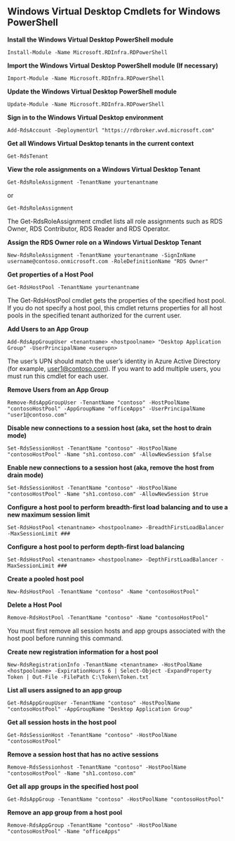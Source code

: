 ## Windows Virtual Desktop Cmdlets for Windows PowerShell

**Install the Windows Virtual Desktop PowerShell module**

`Install-Module -Name Microsoft.RDInfra.RDPowerShell`

**Import the Windows Virtual Desktop PowerShell module (If necessary)**

`Import-Module -Name Microsoft.RDInfra.RDPowerShell`

**Update the Windows Virtual Desktop PowerShell module**

`Update-Module -Name Microsoft.RDInfra.RDPowerShell`

**Sign in to the Windows Virtual Desktop environment**

`Add-RdsAccount -DeploymentUrl "https://rdbroker.wvd.microsoft.com"`

**Get all Windows Virtual Desktop tenants in the current context**

`Get-RdsTenant`

**View the role assignments on a Windows Virtual Desktop Tenant**

`Get-RdsRoleAssignment -TenantName yourtenantname`

or

`Get-RdsRoleAssignment`

The Get-RdsRoleAssignment cmdlet lists all role assignments such as RDS Owner, RDS Contributor, RDS Reader and RDS Operator.

**Assign the RDS Owner role on a Windows Virtual Desktop Tenant**

`New-RdsRoleAssignment -TenantName yourtenantname -SignInName username@contoso.onmicrosoft.com -RoleDefinitionName "RDS Owner"`

**Get properties of a Host Pool**

`Get-RdsHostPool -TenantName yourtenantname`

The Get-RdsHostPool cmdlet gets the properties of the specified host pool. If you do not specify a host pool, this cmdlet returns properties for all host pools in the specified tenant authorized for the current user.

**Add Users to an App Group**

`Add-RdsAppGroupUser <tenantname> <hostpoolname> "Desktop Application Group" -UserPrincipalName <userupn>`

The user’s UPN should match the user’s identity in Azure Active Directory (for example, user1@contoso.com). If you want to add multiple users, you must run this cmdlet for each user.

**Remove Users from an App Group**

`Remove-RdsAppGroupUser -TenantName "contoso" -HostPoolName "contosoHostPool" -AppGroupName "officeApps" -UserPrincipalName "user1@contoso.com"`

**Disable new connections to a session host (aka, set the host to drain mode)**

`Set-RdsSessionHost -TenantName "contoso" -HostPoolName "contosoHostPool" -Name "sh1.contoso.com" -AllowNewSession $false`

**Enable new connections to a session host (aka, remove the host from drain mode)**

`Set-RdsSessionHost -TenantName "contoso" -HostPoolName "contosoHostPool" -Name "sh1.contoso.com" -AllowNewSession $true`

**Configure a host pool to perform breadth-first load balancing and to use a new maximum session limit**

`Set-RdsHostPool <tenantname> <hostpoolname> -BreadthFirstLoadBalancer -MaxSessionLimit ###`

**Configure a host pool to perform depth-first load balancing**

`Set-RdsHostPool <tenantname> <hostpoolname> -DepthFirstLoadBalancer -MaxSessionLimit ###`

**Create a pooled host pool**

`New-RdsHostPool -TenantName "contoso" -Name "contosoHostPool"`

**Delete a Host Pool**

`Remove-RdsHostPool -TenantName "contoso" -Name "contosoHostPool"`

You must first remove all session hosts and app groups associated with the host pool before running this command.

**Create new registration information for a host pool**

`New-RdsRegistrationInfo -TenantName <tenantname> -HostPoolName <hostpoolname> -ExpirationHours 6 | Select-Object -ExpandProperty Token | Out-File -FilePath C:\Token\Token.txt`

**List all users assigned to an app group**

`Get-RdsAppGroupUser -TenantName "contoso" -HostPoolName "contosoHostPool" -AppGroupName "Desktop Application Group"`

**Get all session hosts in the host pool**

`Get-RdsSessionHost -TenantName "contoso" -HostPoolName "contosoHostPool"`

**Remove a session host that has no active sessions**

`Remove-RdsSessionhost -TenantName "contoso" -HostPoolName "contosoHostPool" -Name "sh1.contoso.com"`

**Get all app groups in the specified host pool**

`Get-RdsAppGroup -TenantName "contoso" -HostPoolName "contosoHostPool"`

**Remove an app group from a host pool**

`Remove-RdsAppGroup -TenantName "contoso" -HostPoolName "contosoHostPool" -Name "officeApps"`





